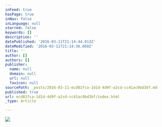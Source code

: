 ```yaml
---
inFeed: true
hasPage: true
inNav: false
inLanguage: null
starred: false
keywords: []
description: ''
datePublished: '2016-03-11T21:14:44.813Z'
dateModified: '2016-03-11T21:14:36.860Z'
title: ''
author: []
authors: []
publisher:
  name: null
  domain: null
  url: null
  favicon: null
sourcePath: _posts/2016-03-11-ecd81fca-1d1d-4d9f-a2cd-cc41ac9bd3bf.md
published: true
url: ecd81fca-1d1d-4d9f-a2cd-cc41ac9bd3bf/index.html
_type: Article

---
```

![](https://the-grid-user-content.s3-us-west-2.amazonaws.com/26b84114-253d-4662-80e0-4774e29aee6d.jpg)